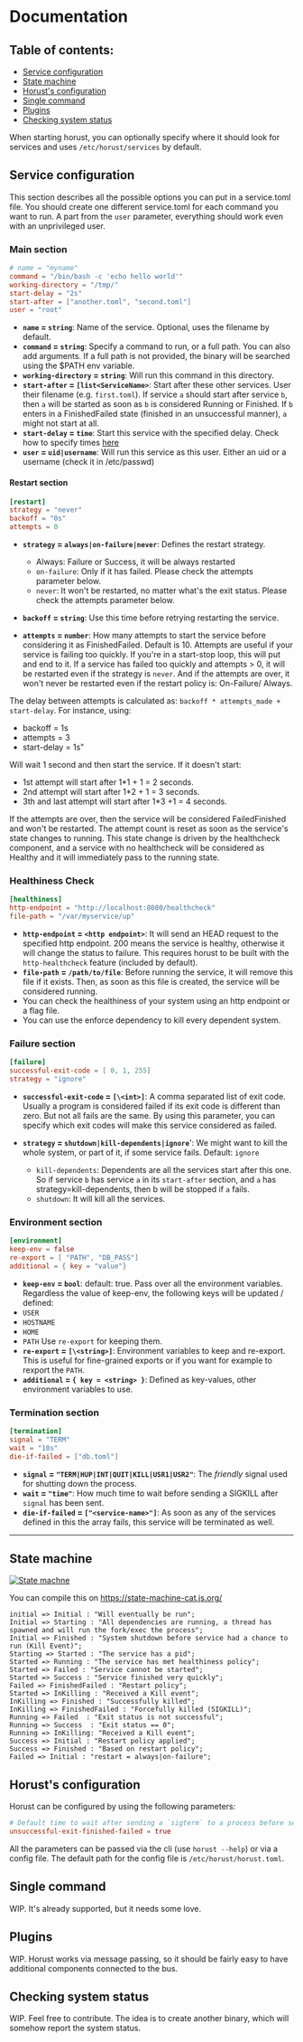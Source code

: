 # Documentation
## Table of contents:
* [Service configuration](#service-configuration)
* [State machine](#state-machine)
* [Horust's configuration](#horust-configuration)
* [Single command](#single-command)
* [Plugins](#plugins)
* [Checking system status](#checking-system-status)

When starting horust, you can optionally specify where it should look for services and uses `/etc/horust/services` by default.

## Service configuration
This section describes all the possible options you can put in a service.toml file.
You should create one different service.toml for each command you want to run. 
A part from the `user` parameter, everything should work even with an unprivileged user.

### Main section
```toml
# name = "myname"
command = "/bin/bash -c 'echo hello world'"
working-directory = "/tmp/"
start-delay = "2s"
start-after = ["another.toml", "second.toml"]
user = "root"
```
* **`name` = `string`**: Name of the service. Optional, uses the filename by default.
* **`command` = `string`**: Specify a command to run, or a full path. You can also add arguments. If a full path is not provided, the binary will be searched using the $PATH env variable.
* **`working-directory` = `string`**: Will run this command in this directory.
* **`start-after` = `[list<ServiceName>`**: Start after these other services. User their filename (e.g. `first.toml`).
If service `a` should start after service `b`, then `a` will be started as soon as `b` is considered Running or Finished. 
If `b` enters in a FinishedFailed state (finished in an unsuccessful manner), `a` might not start at all. 
* **`start-delay` = `time`**: Start this service with the specified delay. Check how to specify times [here](https://github.com/tailhook/humantime/blob/49f11fdc2a59746085d2457cb46bce204dec746a/src/duration.rs#L338) 
* **`user` = `uid|username`**: Will run this service as this user. Either an uid or a username (check it in /etc/passwd)

#### Restart section
```toml
[restart]
strategy = "never"
backoff = "0s"
attempts = 0
```
* **`strategy` = `always|on-failure|never`**: Defines the restart strategy.

    * Always: Failure or Success, it will be always restarted
    * `on-failure`: Only if it has failed. Please check the attempts parameter below.
    * `never`: It won't be restarted, no matter what's the exit status. Please check the attempts parameter below.

* **`backoff` = `string`**: Use this time before retrying restarting the service. 
* **`attempts` = `number`**: How many attempts to start the service before considering it as FinishedFailed. Default is 10.
Attempts are useful if your service is failing too quickly. If you're in a start-stop loop, this will put and end to it.
If a service has failed too quickly and attempts > 0, it will be restarted even if the strategy is `never`. 
And if the attempts are over, it won't never be restarted even if the restart policy is: On-Failure/ Always.

The delay between attempts is calculated as: `backoff * attempts_made + start-delay`. For instance, using:
* backoff = 1s
* attempts = 3
* start-delay = 1s"

Will wait 1 second and then start the service. If it doesn't start:
* 1st attempt will start after 1*1 + 1 = 2 seconds.
* 2nd attempt will start after 1*2 + 1 = 3 seconds.
* 3th and last attempt will start after 1*3 +1 = 4 seconds. 

If the attempts are over, then the service will be considered FailedFinished and won't be restarted.
The attempt count is reset as soon as the service's state changes to running.
This state change is driven by the healthcheck component, and a service with no healthcheck will be considered as Healthy and it will
immediately pass to the running state.

### Healthiness Check
```toml
[healthiness]
http-endpoint = "http://localhost:8080/healthcheck"
file-path = "/var/myservice/up"
```
 * **`http-endpoint` = `<http endpoint>`**: It will send an HEAD request to the specified http endpoint. 200 means the service is healthy, otherwise it will change the status to failure.
    This requires horust to be built with the `http-healthcheck` feature (included by default).
 * **`file-path` = `/path/to/file`**: Before running the service, it will remove this file if it exists. Then, as soon as this file is created, the service will be considered running. 
 * You can check the healthiness of your system using an http endpoint or a flag file.
 * You can use the enforce dependency to kill every dependent system.

### Failure section
```toml
[failure]
successful-exit-code = [ 0, 1, 255]
strategy = "ignore"
```
* **`successful-exit-code` = `[\<int>]`**: A comma separated list of exit code. 
Usually a program is considered failed if its exit code is different than zero. But not all fails are the same.
By using this parameter, you can specify which exit codes will make this service considered as failed.

* **`strategy` = `shutdown|kill-dependents|ignore`**': We might want to kill the whole system, or part of it, if some service fails. Default: `ignore`

     * `kill-dependents`: Dependents are all the services start after this one. So if service `b` has service `a` in its `start-after` section,
        and `a` has strategy=kill-dependents, then b will be stopped if `a` fails.
     * `shutdown`: It will kill all the services.

### Environment section
```toml
[environment]
keep-env = false
re-export = [ "PATH", "DB_PASS"]
additional = { key = "value"} 
```
* **`keep-env` = `bool`**: default: true. Pass over all the environment variables.
Regardless the value of keep-env, the following keys will be updated / defined:
* `USER`
* `HOSTNAME`
* `HOME`
* `PATH`
Use `re-export` for keeping them.
* **`re-export` = `[\<string>]`**: Environment variables to keep and re-export.
This is useful for fine-grained exports or if you want for example to rexport the `PATH`.
* **`additional` = `{ key = <string> }`**: Defined as key-values, other environment variables to use.

### Termination section
```toml
[termination]
signal = "TERM"
wait = "10s"
die-if-failed = ["db.toml"]
```
* **`signal` = `"TERM|HUP|INT|QUIT|KILL|USR1|USR2"`**: The _friendly_ signal used for shutting down the process.
* **`wait` = `"time"`**: How much time to wait before sending a SIGKILL after `signal` has been sent.
* **`die-if-failed` = `["<service-name>"]`**: As soon as any of the services defined in this the array fails, this service will be terminated as well.

---

## State machine
[![State machne](https://github.com/FedericoPonzi/Horust/raw/master/res/state-machine.png)](https://github.com/FedericoPonzi/Horust/raw/master/res/state-machine.png)

You can compile this on https://state-machine-cat.js.org/
```
initial => Initial : "Will eventually be run";
Initial => Starting : "All dependencies are running, a thread has spawned and will run the fork/exec the process";
Initial => Finished : "System shutdown before service had a chance to run (Kill Event)"; 
Starting => Started : "The service has a pid";
Started => Running : "The service has met healthiness policy";
Started => Failed : "Service cannot be started";
Started => Success : "Service finished very quickly";
Failed => FinishedFailed : "Restart policy";
Started => InKilling : "Received a Kill event";
InKilling => Finished : "Successfully killed";
InKilling => FinishedFailed : "Forcefully killed (SIGKILL)";
Running => Failed  : "Exit status is not successful";
Running => Success  : "Exit status == 0";
Running => InKilling: "Received a Kill event";
Success => Initial : "Restart policy applied";
Success => Finished : "Based on restart policy";
Failed => Initial : "restart = always|on-failure";
```

## Horust's configuration
Horust can be configured by using the following parameters:
```toml
# Default time to wait after sending a `sigterm` to a process before sending a SIGKILL.
unsuccessful-exit-finished-failed = true
```
All the parameters can be passed via the cli (use `horust --help`) or via a config file.
The default path for the config file is `/etc/horust/horust.toml`.

## Single command
WIP. It's already supported, but it needs some love.

## Plugins
WIP. Horust works via message passing, so it should be fairly easy to have additional components connected to the bus.

## Checking system status
WIP. Feel free to contribute.
The idea is to create another binary, which will somehow report the system status.